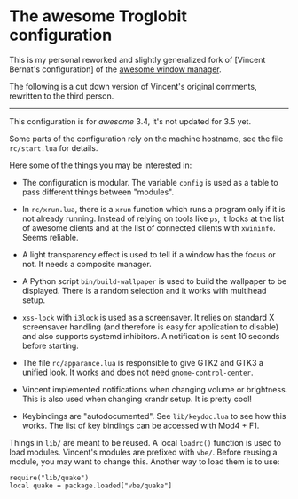 The awesome Troglobit configuration
===================================

This is my personal reworked and slightly generalized fork of
[Vincent Bernat's configuration] of the [awesome window manager].

The following is a cut down version of Vincent's original comments,
rewritten to the third person.

----

This configuration is for _awesome_ 3.4, it's not updated for 3.5 yet.

Some parts of the configuration rely on the machine hostname, see the
file `rc/start.lua` for details.

Here some of the things you may be interested in:

 - The configuration is modular.  The variable `config` is used as a
   table to pass different things between "modules".

 - In `rc/xrun.lua`, there is a `xrun` function which runs a program
   only if it is not already running.  Instead of relying on tools like
   `ps`, it looks at the list of awesome clients and at the list of
   connected clients with `xwininfo`. Seems reliable.

 - A light transparency effect is used to tell if a window has the focus
   or not.  It needs a composite manager.

 - A Python script `bin/build-wallpaper` is used to build the wallpaper
   to be displayed.  There is a random selection and it works with
   multihead setup.

 - `xss-lock` with `i3lock` is used as a screensaver.  It relies on
   standard X screensaver handling (and therefore is easy for
   application to disable) and also supports systemd inhibitors.  A
   notification is sent 10 seconds before starting.

 - The file `rc/apparance.lua` is responsible to give GTK2 and GTK3 a
   unified look.  It works and does not need `gnome-control-center`.

 - Vincent implemented notifications when changing volume or brightness.
   This is also used when changing xrandr setup.  It is pretty cool!
 
 - Keybindings are "autodocumented". See `lib/keydoc.lua` to see how
   this works. The list of key bindings can be accessed with Mod4 + F1.
   
Things in `lib/` are meant to be reused.  A local `loadrc()` function is
used to load modules.  Vincent's modules are prefixed with `vbe/`.
Before reusing a module, you may want to change this. Another way to
load them is to use:

	require("lib/quake")
	local quake = package.loaded["vbe/quake"]

[awesome window manager]: http://awesome.naquadah.org
[Vincent Bernat's aweseome configuration]: https://github.com/vincentbernat/awesome-configuration

<!--
  -- Local Variables:
  -- mode: markdown
  -- End:
  -->
